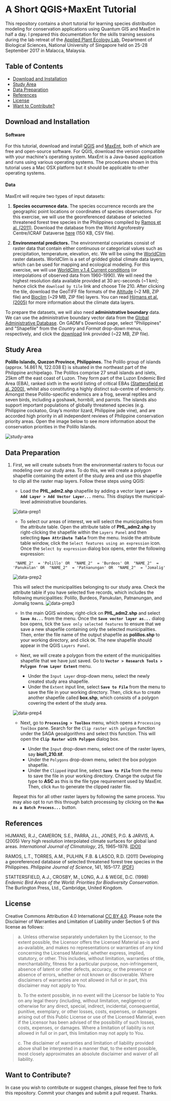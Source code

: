 # A Short QGIS+MaxEnt Tutorial
This repository contains a short tutorial for learning species distribution modeling for conservation applications using Quantum GIS and MaxEnt in half a day. I prepared this documentation for the skills training sessions during the lab retreat of the [Applied Plant Ecology Lab](https://www.appliedplantecology.org), Department of Biological Sciences, National University of Singapore held on 25-28 September 2017 in Malacca, Malaysia.


## Table of Contents
- [Download and Installation](#download)
- [Study Area](#study_area)
- [Data Preparation](#data_preparation)
- [References](#references)
- [License](#license)
- [Want to Contribute?](#contribute)


<a name="download"></a>
## Download and Installation

#### Software
For this tutorial, download and install [QGIS](http://www.qgis.org/en/site/forusers/download.html) and [MaxEnt](https://biodiversityinformatics.amnh.org/open_source/maxent/), both of which are free and open-source software. For QGIS, download the version compatible with your machine's operating system. MaxEnt is a Java-based application and runs using various operating systems. The procedures shown in this tutorial uses a Mac OSX platform but it should be applicable to other operating systems.

#### Data
MaxEnt will require two types of input datasets:

1. **Species occurrence data.** The species occurrence records are the geographic point locations or coordinates of species observations. For this exercise, we will use the georeferenced database of selected threatened forest tree species in the Philippines compiled by [Ramos et al. (2011)](#ramos_etal_2011). Download the database from the World Agroforestry Centre/ICRAF Dataverse [here](https://dataverse.harvard.edu/dataset.xhtml?persistentId=doi:10.7910/DVN/24818) (150 KB, CSV file).

2. **Environmental predictors.** The environmental covariates consist of raster data that contain either continuous or categorical values such as precipitation, temperature, elevation, etc. We will be using the [WorldClim](http://www.worldclim.org) raster datasets. WorldClim is a set of gridded global climate data layers, which can be used for mapping and ecological modeling. For this exercise, we will use [WorldClim v.1.4 Current conditions](http://www.worldclim.org/current) (or interpolations of observed data from 1960-1990). We will need the highest resolution data available provided at 30 arc-seconds (~1 km); hence click the `download by tile` link and choose Tile 210. After clicking the tile, download the GeoTIFF file formats of the [Altitude](http://biogeo.ucdavis.edu/data/climate/worldclim/1_4/tiles/cur/alt_210_tif.zip) (~2 MB, ZIP file) and [Bioclim](http://biogeo.ucdavis.edu/data/climate/worldclim/1_4/tiles/cur/bio_210_tif.zip) (~29 MB, ZIP file) layers. You can read [Hijmans et al. (2005)](#hijmans_etal_2005) for more information about the climate data layers.

To prepare the datasets, we will also need **administrative boundary** data. We can use the administrative boundary vector data from the [Global Administrative Database](http://www.gadm.org/country). On GADM's Download page, select "Philippines" and "Shapefile" from the *Country* and *Format* drop-down menus, respectively, and click the [download](http://biogeo.ucdavis.edu/data/gadm2.8/shp/PHL_adm_shp.zip) link provided (~22 MB, ZIP file).


<a name="study_area"></a>
## Study Area
**Polillo Islands, Quezon Province, Philippines.** The Polillo group of islands (approx. 14.861 N, 122.038 E) is situated in the northeast part of the Philippine archipelago. The Polillos comprise 27 small islands and islets, 25km off the east coast of Luzon. They form part of the Luzon Endemic Bird Area (EBA), ranked sixth in the world listing of critical EBAs [(Stattersfield et al. 2000)](#stattersfield_etal_1998), whilst also constituting a highly distinct sub-centre of endemicity. Amongst these Polillo-specific endemics are a frog, several reptiles and seven birds, including a goshawk, hornbill, and parrots. The islands also support important populations of globally threatened species (e.g. Philippine cockatoo, Gray’s monitor lizard, Philippine jade vine), and are accorded high priority in all independent reviews of Philippine conservation priority areas. Open the image below to see more information about the conservation priorities in the Polillo Islands.

![study-area](https://github.com/dondealban/tutorial-qgis-maxent/blob/master/poster/WCSPposter.jpg)

<a name="data_preparation"></a>
## Data Preparation

1. First, we will create subsets from the environmental rasters to focus our modeling over our study area. To do this, we will create a polygon shapefile containing the extent of the study area and use this shapefile to clip all the raster map layers. Follow these steps using QGIS:

    - Load the **PHL_adm2.shp** shapefile by adding a vector layer **`Layer > Add Layer > Add Vector Layer...`** menu. This displays the municipal-level administrative boundaries.

    ![data-prep1](https://github.com/dondealban/tutorial-qgis-maxent/blob/master/screenshots/qgis_data-prep-01a.png)

    - To select our areas of interest, we will select the municipalities from the attribute table. Open the attribute table of **PHL_adm2.shp** by right-clicking the shapefile within the `Layers Panel` and then selecting **`Open Attribute Table`** from the menu. Inside the attribute table window, click the `Select features using an expression` icon. Once the `Select by expression` dialog box opens, enter the following expression:
    ```
     "NAME_2"  = 'Polillo' OR  "NAME_2"  = 'Burdeos' OR  "NAME_2"  = 'Panukulan' OR  "NAME_2"  = 'Patnanungan' OR  "NAME_2"  = 'Jomalig'
    ```

    ![data-prep2](https://github.com/dondealban/tutorial-qgis-maxent/blob/master/screenshots/qgis_data-prep-02.png)

    This will select the municipalities belonging to our study area. Check the attribute table if you have selected five records, which includes the following municipalities: Polillo, Burdeos, Panukulan, Patnanungan, and Jomalig towns.
    ![data-prep3](https://github.com/dondealban/tutorial-qgis-maxent/blob/master/screenshots/qgis_data-prep-03.png)

    - In the main QGIS window, right-click on **PHL_adm2.shp** and select **`Save As...`** from the menu. Once the **`Save vector layer as...`** dialog box opens, tick the `Save only selected features` to ensure that we save a new shapefile containing only the selected municipalities. Then, enter the file name of the output shapefile as **polillos.shp** to your working directory, and click `OK`. The new shapefile should appear in the QGIS `Layers Panel`.

    - Next, we will create a polygon from the extent of the municipalities shapefile that we have just saved. Go to **`Vector > Research Tools > Polygon from Layer Extent`** menu.

      + Under the `Input Layer` drop-down menu, select the newly created study area shapefile.
      + Under the `Extent` input line, select **`Save to File`** from the menu to save the file in your working directory. Then, click `Run` to create another shapefile called **box.shp**, which consists of a polygon covering the extent of the study area.

    ![data-prep4](https://github.com/dondealban/tutorial-qgis-maxent/blob/master/screenshots/qgis_data-prep-04.png)

    - Next, go to **`Processing > Toolbox`** menu, which opens a `Processing Toolbox` pane. Search for the `Clip raster with polygon` function under the SAGA geoalgorithms and select this function. This will open the **`Clip Raster with Polygon`** dialog box.

      + Under the `Input` drop-down menu, select one of the raster layers, say **biol1_210.tif**.
      + Under the `Polygons` drop-down menu, select the box polygon shapefile.
      + Under the `Clipped` input line, select **`Save to File`** from the menu to save the file in your working directory. Change the output file type to **ASC** as this is the file type requirement used by MaxEnt. Then, click `Run` to generate the clipped raster file.

    Repeat this for all other raster layers by following the same process. You may also opt to run this through batch processing by clicking on the **`Run As a Batch Process...`** button.  

<a name="references"></a>
## References

<a name="hijmans_etal_2005"></a>
HIJMANS, R.J., CAMERON, S.E., PARRA, J.L., JONES, P.G. & JARVIS, A. (2005) Very high resolution interpolated climate surfaces for global land areas. *International Journal of Climatology*, 25, 1965–1978. [(DOI)](https://dx.doi.org/10.1002/joc.1276)

<a name="ramos_etal_2011"></a>
RAMOS, L.T., TORRES, A.M., PULHIN, F.B. & LASCO, R.D. (2011) Developing a georeferenced database of selected threatened forest tree species in the Philippines. *Philippine Journal of Science*, 141, 165–177. [(PDF)](http://philjournalsci.dost.gov.ph/pdf/pjs%20pdf/vol141no2/pdf/Developing_a_Georeferenced_Database.pdf)

<a name="stattersfield_etal_1998"></a>
STATTERSFIELD, A.J., CROSBY, M., LONG, A.J. & WEGE, D.C. (1998) *Endemic Bird Areas of the World: Priorities for Biodiversity Conservation*. The Burlington Press, Ltd., Cambridge, United Kingdom.


<a name="license"></a>
## License
Creative Commons Attribution 4.0 International [CC BY 4.0](https://creativecommons.org/licenses/by/4.0/). Please note the Disclaimer of Warranties and Limitation of Liability under Section 5 of this license as follows:

> a. Unless otherwise separately undertaken by the Licensor, to the extent possible, the Licensor offers the Licensed Material as-is and as-available, and makes no representations or warranties of any kind concerning the Licensed Material, whether express, implied, statutory, or other. This includes, without limitation, warranties of title, merchantability, fitness for a particular purpose, non-infringement, absence of latent or other defects, accuracy, or the presence or absence of errors, whether or not known or discoverable. Where disclaimers of warranties are not allowed in full or in part, this disclaimer may not apply to You.
>
> b. To the extent possible, in no event will the Licensor be liable to You on any legal theory (including, without limitation, negligence) or otherwise for any direct, special, indirect, incidental, consequential, punitive, exemplary, or other losses, costs, expenses, or damages arising out of this Public License or use of the Licensed Material, even if the Licensor has been advised of the possibility of such losses, costs, expenses, or damages. Where a limitation of liability is not allowed in full or in part, this limitation may not apply to You.
>
> c. The disclaimer of warranties and limitation of liability provided above shall be interpreted in a manner that, to the extent possible, most closely approximates an absolute disclaimer and waiver of all liability.

<a name="contribute"></a>
## Want to Contribute?
In case you wish to contribute or suggest changes, please feel free to fork this repository. Commit your changes and submit a pull request. Thanks.
